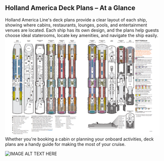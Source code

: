 ## Holland America Deck Plans – At a Glance
Holland America Line's deck plans provide a clear layout of each ship, showing where cabins, restaurants, lounges, pools, and entertainment venues are located. Each ship has its own design, and the plans help guests choose ideal staterooms, locate key amenities, and navigate the ship easily.
 ![IMAGE ALT TEXT HERE](https://github.com/bacdillon/Copilot-Studio/blob/main/Holland%20America%20Deck%20Plans/Rotterdam.png)
Whether you're booking a cabin or planning your onboard activities, deck plans are a handy guide for making the most of your cruise.

![IMAGE ALT TEXT HERE](https://github.com/bacdillon/Copilot-Studio/blob/main/Holland%20America%20Deck%20Plans/Holland%20America%20Deck%20Plans%20Recording.gif)

